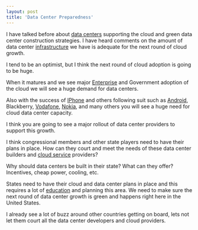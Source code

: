 ```yaml
---
layout: post
title: 'Data Center Preparedness'
---
```

I have talked before about <a class="zem_slink" title="Data center" rel="wikipedia" href="http://en.wikipedia.org/wiki/Data_center">data centers</a> supporting the cloud and green data center construction strategies. I have heard comments on the amount of data center <a class="zem_slink" title="Infrastructure" rel="wikipedia" href="http://en.wikipedia.org/wiki/Infrastructure">infrastructure</a> we have is adequate for the next round of cloud growth.<p></p>
I tend to be an optimist, but I think the next round of cloud adoption is going to be huge.<p></p>
When it matures and we see major <a class="zem_slink" title="Starship Enterprise" rel="wikipedia" href="http://en.wikipedia.org/wiki/Starship_Enterprise">Enterprise</a> and Government adoption of the cloud we will see a huge demand for data centers.<p></p>
Also with the success of <a class="zem_slink" title="IPhone OS" rel="homepage" href="http://developer.apple.com/iphone/">IPhone</a> and others following suit such as <a class="zem_slink" title="Android" rel="homepage" href="http://code.google.com/android/">Android</a>, Blackberry, <a class="zem_slink" title="Vodafone" rel="homepage" href="http://www.vodafone.com/">Vodafone</a>, <a class="zem_slink" title="Nokia" rel="homepage" href="http://nokia.com">Nokia</a>, and many others you will see a huge need for cloud data center capacity.<p></p>
I think you are going to see a major rollout of data center providers to support this growth.<p></p>
I think congressional members and other state players need to have their plans in place. How can they court and meet the needs of these data center builders and <a class="zem_slink" title="Cloud Computing" rel="wikinvest" href="http://www.wikinvest.com/concept/Cloud_Computing">cloud service</a> providers?<p></p>
Why should data centers be built in their state? What can they offer? Incentives, cheap power, cooling, etc.<p></p>
States need to have their cloud and data center plans in place and this requires a lot of <a class="zem_slink" title="Education" rel="wikipedia" href="http://en.wikipedia.org/wiki/Education">education</a> and planning this area. We need to make sure the next round of data center growth is green and happens right here in the United States.<p></p>
I already see a lot of buzz around other countries getting on board, lets not let them court all the data center developers and cloud providers.
